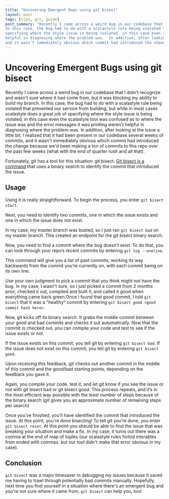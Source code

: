 ```yaml
---
title: "Uncovering Emergent Bugs using git bisect"
layout: post
tags: [tips, git, guide]
post_summary: "Recently I came across a weird bug in our codebase that I didn't recognize and wasn't sure where it had come from, but it was blocking my ability to build my branch.
In this case, the bug had to do with a scalastyle rule being violated that prevented our service from building, but while in most cases scalastyle does a great job of
specifying where the style issue is being violated, in this case even the scalastyle tool was confused as to where the issue was and the error messages it was printing weren't
helpful in diagnosing where the problem was.  In addition, after looking at the issue a little bit, I realized that it had been present in our codebase several weeks of commits,
and it wasn't immediately obvious which commit had introduced the change because we'd been making a ton of commits to this repo over the past few weeks (what with the end of quarter rush and all that)."
---
```


# Uncovering Emergent Bugs using git bisect

Recently I came across a weird bug in our codebase that I didn't recognize and wasn't sure where it had come from, but it was blocking my ability to build my branch.
In this case, the bug had to do with a scalastyle rule being violated that prevented our service from building, but while in most cases scalastyle does a great job of
specifying where the style issue is being violated, in this case even the scalastyle tool was confused as to where the issue was and the error messages it was printing weren't
helpful in diagnosing where the problem was.  In addition, after looking at the issue a little bit, I realized that it had been present in our codebase several weeks of commits,
and it wasn't immediately obvious which commit had introduced the change because we'd been making a ton of commits to this repo over the past few weeks (what with the end of quarter rush and all that).  

Fortunately, git has a tool for this situation: git bisect.  [Git bisect is a command](https://git-scm.com/docs/git-bisect) that uses a binary search to identify the commit that introduced the issue.

## Usage
Using it is really straightforward.  To begin the process, you enter `git bisect start`.

Next, you need to identify two commits, one in which the issue exists and one in which the issue does not exist.

In my case, my master branch was busted, so I just ran `git bisect bad` on my master branch.  This created an endpoint for the git bisect binary search.

Now, you need to find a commit where the bug doesn’t exist. To do that, you can look through your repo’s recent commits by entering `git log --oneline`. 

This command will give you a list of past commits, working its way backwards from the commit you’re currently on, with each commit being on its own line.

Use your own judgment to pick a commit that you think might not have the bug.  In my case, I wasn't sure, so I just picked a commit from 2 months prior, checked it out, compiled and built it, and called
it good when everything came back green.Once I found that good commit, I told `git bisect` that it was a "healthy" commit by entering `git bisect good <good commit hash here>`.

Now, git kicks off its binary search. It grabs the middle commit between your good and bad commits and checks it out automatically.
Now that the commit is checked out, you can compile your code and test to see if the issue exists or not.

If the issue exists on this commit, you tell git by entering `git bisect bad`. If the issue does not exist on this commit, you tell git by entering `git bisect good`.

Upon receiving this feedback, git checks out another commit in the middle of this commit and the good/bad starting points, depending on the feedback you gave it.

Again, you compile your code, test it, and let git know if you see the issue or not with git bisect bad or git bisect good.
This process repeats, and it’s in the most efficient way possible with the least number of steps because of the binary search (git gives you an approximate number of remaining steps per search)

Once you’ve finished, you’ll have identified the commit that introduced the issue. At this point, you're done bisecting!  To tell git you’re done, you enter `git bisect reset`.  At this point you should
be able to find the issue that was breaking your situation and make a fix.  In my case, it turns out there was a comma at the end of map of tuples (our scalastyle rules forbid interables from ended with commas. but our tool didn't make that error obvious in my case).

## Conclusion 
`git bisect` was a major timesaver in debugging my issues because it saved me having to trawl through potentially bad commits manually.  Hopefully, next time you find yourself in a situation where there's an emergent bug and you're not sure where it came from, `git bisect` can help you, too! 